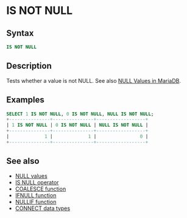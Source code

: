 # IS NOT NULL

## Syntax

```sql
IS NOT NULL
```

## Description

Tests whether a value is not NULL. See also [NULL Values in MariaDB](/kb/en/null-values-in-mariadb/).

## Examples

```sql
SELECT 1 IS NOT NULL, 0 IS NOT NULL, NULL IS NOT NULL;
+---------------+---------------+------------------+
| 1 IS NOT NULL | 0 IS NOT NULL | NULL IS NOT NULL |
+---------------+---------------+------------------+
|             1 |             1 |                0 |
+---------------+---------------+------------------+
```

## See also

- [NULL values](/columns-storage-engines-and-plugins/data-types/null-values)
- [IS NULL operator](/sql-statements-structure/operators/comparison-operators/is-null)
- [COALESCE function](/sql-statements-structure/operators/comparison-operators/coalesce)
- [IFNULL function](/built-in-functions/control-flow-functions/ifnull)
- [NULLIF function](/built-in-functions/control-flow-functions/nullif)
- [CONNECT data types](/kb/en/connect-data-types/#null-handling)